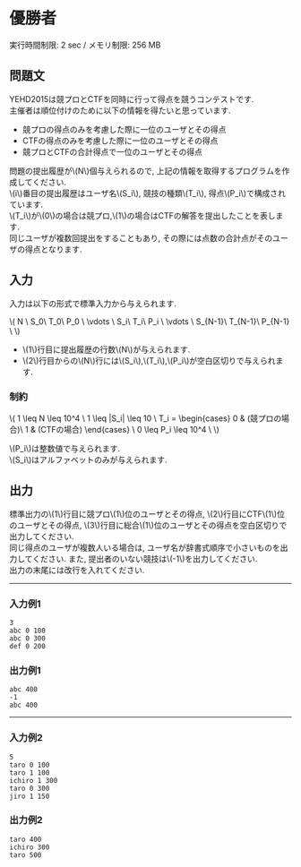 # 優勝者

実行時間制限: 2 sec / メモリ制限: 256 MB  

## 問題文

YEHD2015は競プロとCTFを同時に行って得点を競うコンテストです.  
主催者は順位付けのために以下の情報を得たいと思っています.  

- 競プロの得点のみを考慮した際に一位のユーザとその得点
- CTFの得点のみを考慮した際に一位のユーザとその得点
- 競プロとCTFの合計得点で一位のユーザとその得点

問題の提出履歴が\\(N\\)個与えられるので, 上記の情報を取得するプログラムを作成してください.  
\\(i\\)番目の提出履歴はユーザ名\\(S_i\\), 競技の種類\\(T_i\\), 得点\\(P_i\\)で構成されています.  
\\(T_i\\)が\\(0\\)の場合は競プロ,\\(1\\)の場合はCTFの解答を提出したことを表します.  
同じユーザが複数回提出をすることもあり, その際には点数の合計点がそのユーザの得点となります.  

## 入力

入力は以下の形式で標準入力から与えられます.  
  
\\(
N \\
S_0\ T_0\ P_0 \\
\vdots \\
S_i\ T_i\ P_i \\
\vdots \\
S_{N-1}\ T_{N-1}\ P_{N-1} \\
\\)

- \\(1\\)行目に提出履歴の行数\\(N\\)が与えられます.  
- \\(2\\)行目からの\\(N\\)行には\\(S_i\\),\\(T_i\\),\\(P_i\\)が空白区切りで与えられます.  

### 制約

\\(
1 \leq N \leq 10^4 \\
1 \leq |S_i| \leq 10 \\
T_i =
	\begin{cases}
		0 & (競プロの場合)\\
		1 & (CTFの場合)
	\end{cases} \\
0 \leq P_i \leq 10^4 \\
\\)

\\(P_i\\)は整数値で与えられます.  
\\(S_i\\)はアルファベットのみが与えられます.  

## 出力

標準出力の\\(1\\)行目に競プロ\\(1\\)位のユーザとその得点, \\(2\\)行目にCTF\\(1\\)位のユーザとその得点, \\(3\\)行目に総合\\(1\\)位のユーザとその得点を空白区切りで出力してください.  
同じ得点のユーザが複数人いる場合は, ユーザ名が辞書式順序で小さいものを出力してください. また, 提出者のいない競技は\\(-1\\)を出力してください.   
出力の末尾には改行を入れてください.  

---

### 入力例1

```
3
abc 0 100
abc 0 300
def 0 200

```

### 出力例1

```
abc 400
-1
abc 400

```

---

### 入力例2

```
5
taro 0 100
taro 1 100
ichiro 1 300
taro 0 300
jiro 1 150

```

### 出力例2

```
taro 400
ichiro 300
taro 500

```
